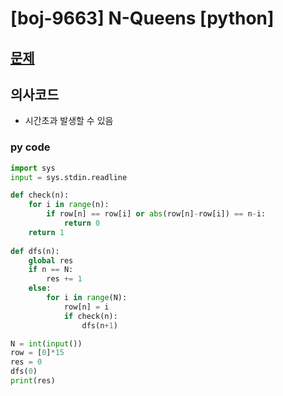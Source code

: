 # [boj-9663] N-Queens [python]

## [문제](https://www.acmicpc.net/problem/9663) 

## 의사코드
- 시간초과 발생할 수 있음


### py code
```py
import sys
input = sys.stdin.readline

def check(n):
    for i in range(n):
        if row[n] == row[i] or abs(row[n]-row[i]) == n-i:
            return 0
    return 1
        
def dfs(n):
    global res
    if n == N:
        res += 1
    else:
        for i in range(N):
            row[n] = i
            if check(n):
                dfs(n+1)

N = int(input())
row = [0]*15
res = 0
dfs(0)
print(res)
```
